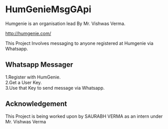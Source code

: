 # HumGenieMsgGApi

Humgenie is an organisation lead By Mr. Vishwas Verma.

<http://humgenie.com/>

This Project Involves messaging to anyone registered at Humgenie via Whatsapp.

## Whatsapp Messager

1.Register with HumGenie.  
2.Get a User Key.  
3.Use that Key to send message via Whatsapp.  

## Acknowledgement

This Project is being worked upon by SAURABH VERMA as an intern under Mr. Vishwas Verma
